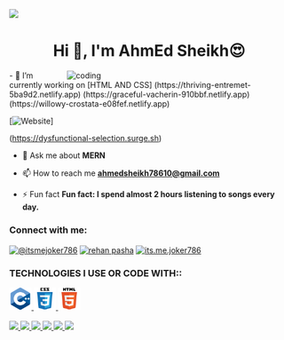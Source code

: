  <img src="https://1.bp.blogspot.com/-7A4WynwLsMw/XbBpCXG8fHI/AAAAAAAAMt4/uOa1bpLskYgrwGbllhSu2SDj_Mig8SXJQCLcBGAsYHQ/s1600/2000_600px.gif">
   <h1 align="center">Hi 👋, I'm AhmEd Sheikh😍</h1>
   <img align="right" alt="coding" width="400"
        src="https://cdn.dribbble.com/users/1162077/screenshots/3848914/programmer.gif">
- 🔭 I’m currently working on [HTML AND CSS]
(https://thriving-entremet-5ba9d2.netlify.app) 
(https://graceful-vacherin-910bbf.netlify.app) 
(https://willowy-crostata-e08fef.netlify.app)

<!--
**Rehanpasha732/Rehanpasha732** is a ✨ _special_ ✨ repository because its `README.md` (this file) appears on your GitHub profile.
- 🌱 I’m currently learning **Java Script**

Here are some ideas to get you started:
- 👯 I’m looking to collaborate on **GitHub**

- 🔭 I’m currently working on ...
- 🌱 I’m currently learning ...
- 👯 I’m looking to collaborate on ...
- 🤔 I’m looking for help with ...
- 💬 Ask me about ...
- 📫 How to reach me: ...
- 😄 Pronouns: ...
- ⚡ Fun fact: ...
-->


[![Website](https://img.shields.io/website?label=https://ahmed-sheikh.surge.sh/.com&style=for-the-badge&url=http://dysfunctional-selection.surge.sh/)]

(https://dysfunctional-selection.surge.sh)

- 💬 Ask me about **MERN**

- 📫 How to reach me **ahmedsheikh78610@gmail.com**

- ⚡ Fun fact **Fun fact: I spend almost 2 hours listening to songs every day.**

<h3 align="left">Connect with me:</h3>
<p align="left">
<a href="https://twitter.com/home" target="blank"><img align="center" src="https://raw.githubusercontent.com/rahuldkjain/github-profile-readme-generator/master/src/images/icons/Social/twitter.svg" alt="@itsmejoker786" height="30" width="40" /></a>
<a href="https://www.facebook.com/home.php"><img align="center" src="https://raw.githubusercontent.com/rahuldkjain/github-profile-readme-generator/master/src/images/icons/Social/facebook.svg" alt="rehan pasha" height="30" width="40" /></a>
<a href="https://www.instagram.com/" target="blank"><img align="center" src="https://raw.githubusercontent.com/rahuldkjain/github-profile-readme-generator/master/src/images/icons/Social/instagram.svg" alt="its.me.joker786" height="30" width="40" /></a>
</p>


<h3 align="left">TECHNOLOGIES I USE OR CODE WITH::</h3>
<p align="left"> <a href="https://getbootstrap.com" target="_blank" rel="noreferrer">
 <a href="https://www.w3schools.com/cpp/" target="_blank" rel="noreferrer"> <img src="https://raw.githubusercontent.com/devicons/devicon/master/icons/cplusplus/cplusplus-original.svg" alt="cplusplus" width="40" height="40"/> </a> <a href="https://www.w3schools.com/css/" target="_blank" rel="noreferrer"> <img src="https://raw.githubusercontent.com/devicons/devicon/master/icons/css3/css3-original-wordmark.svg" alt="css3" width="40" height="40"/> </a> <a href="https://www.w3.org/html/" target="_blank" rel="noreferrer"> <img src="https://raw.githubusercontent.com/devicons/devicon/master/icons/html5/html5-original-wordmark.svg" alt="html5" width="40" height="40"/> </a> <a href="https://developer.mozilla.org/en-US/docs/Web/JavaScript" target="_blank" rel="noreferrer"><br/><br/>
<img src="https://img.shields.io/badge/bootstrap%20-%23563D7C.svg?&style=for-the-badge&logo=bootstrap&logoColor=white"/>
<img src='https://camo.githubusercontent.com/62d37abe760867620e0baea1066303719d630a82936837ba7bff6b0c754e3c9f/68747470733a2f2f696d672e736869656c64732e696f2f62616467652f6a6176617363726970742532302d2532333332333333302e7376673f267374796c653d666f722d7468652d6261646765266c6f676f3d6a617661736372697074266c6f676f436f6c6f723d253233463744463145' width="" height=""/>

  <img src='https://camo.githubusercontent.com/4e4a3b5c3e9c00501ec866e2f2466c5a6032f838aca5f2cf3b14450e39e8a2f0/68747470733a2f2f696d672e736869656c64732e696f2f62616467652f72656163742532302d2532333230323332612e7376673f267374796c653d666f722d7468652d6261646765266c6f676f3d7265616374266c6f676f436f6c6f723d253233363144414642' width="" height=""/> 
  
  <img src='https://camo.githubusercontent.com/c644fa80e8dadef7444df5c9fc8df2deedd7706f3f58c9604776319cf0357c34/68747470733a2f2f696d672e736869656c64732e696f2f62616467652f66697265626173652532302d2532333033394245352e7376673f267374796c653d666f722d7468652d6261646765266c6f676f3d6669726562617365' width="" height=""/> 
  
  <img src='https://camo.githubusercontent.com/6aea43d076c7bf00489f1b347caa33fe5c4d84a8af2983804f8702632f2669ec/68747470733a2f2f696d672e736869656c64732e696f2f62616467652f6769746875622532302d2532333132313031312e7376673f267374796c653d666f722d7468652d6261646765266c6f676f3d676974687562266c6f676f436f6c6f723d7768697465' width="" height=""/>


 <img src="https://img.shields.io/badge/material%20ui%20-%230081CB.svg?&style=for-the-badge&logo=material-ui&logoColor=white"/>




